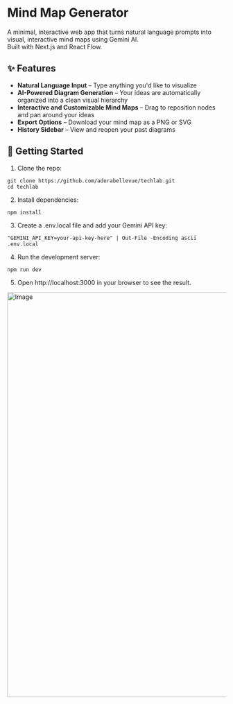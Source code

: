 # Mind Map Generator

A minimal, interactive web app that turns natural language prompts into visual, interactive mind maps using Gemini AI.  
Built with Next.js and React Flow.

## ✨ Features

- **Natural Language Input** – Type anything you'd like to visualize  
- **AI-Powered Diagram Generation** – Your ideas are automatically organized into a clean visual hierarchy  
- **Interactive and Customizable Mind Maps** – Drag to reposition nodes and pan around your ideas
- **Export Options** – Download your mind map as a PNG or SVG  
- **History Sidebar** – View and reopen your past diagrams

## 🚀 Getting Started

1. Clone the repo:
```pwsh
git clone https://github.com/adorabellevue/techlab.git
cd techlab
```
2. Install dependencies:
```pwsh
npm install
```
3. Create a .env.local file and add your Gemini API key:
```pwsh
"GEMINI_API_KEY=your-api-key-here" | Out-File -Encoding ascii .env.local
```
4. Run the development server:
```pwsh
npm run dev
```
5. Open http://localhost:3000 in your browser to see the result.

<img width="934" alt="Image" src="https://github.com/user-attachments/assets/1d81a1e3-78a9-4211-b935-79772b29261c" />
